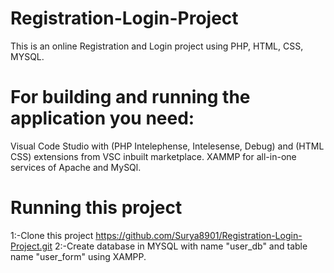 # Registration-Login-Project
This is an online Registration and Login project using PHP, HTML, CSS, MYSQL.
# For building and running the application you need:
Visual Code Studio with (PHP Intelephense, Intelesense, Debug) and (HTML CSS) extensions from VSC inbuilt marketplace.
XAMMP for all-in-one services of Apache and MySQl.
# Running this project
1:-Clone this project https://github.com/Surya8901/Registration-Login-Project.git
2:-Create database in MYSQL with name "user_db" and table name "user_form" using XAMPP.
